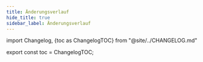 ```yaml
---
title: Änderungsverlauf
hide_title: true
sidebar_label: Änderungsverlauf
---
```


import Changelog, {toc as ChangelogTOC} from "@site/../CHANGELOG.md"

<Changelog />

export const toc = ChangelogTOC;
